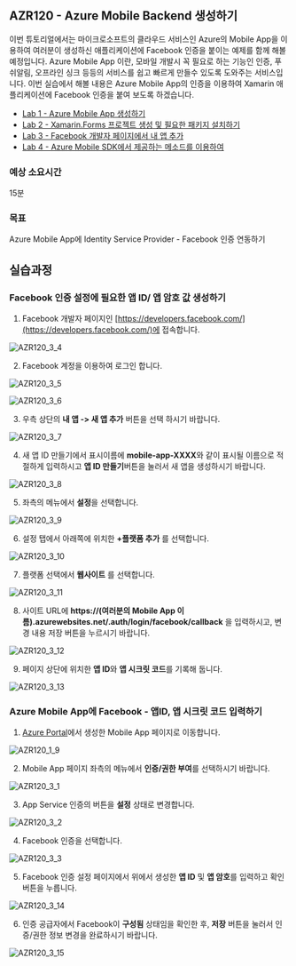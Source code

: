 ## AZR120 - Azure Mobile Backend 생성하기 

이번 튜토리얼에서는 마이크로소프트의 클라우드 서비스인 Azure의 Mobile App을 이용하여 여러분이 생성하신 애플리케이션에 Facebook 인증을 붙이는 예제를 함께 해볼 예정입니다. 
Azure Mobile App 이란, 모바일 개발시 꼭 필요로 하는 기능인 인증, 푸쉬알림, 오프라인 싱크 등등의 서비스를 쉽고 빠르게 만들수 있도록 도와주는 서비스입니다.
이번 실습에서 해볼 내용은 Azure Mobile App의 인증을 이용하여 Xamarin 애플리케이션에 Facebook 인증을 붙여 보도록 하겠습니다. 

* [Lab 1 - Azure Mobile App 생성하기](https://github.com/angie4u/xamarin-hol/blob/master/AZR120-Azure%20Mobile%20App/AZR120_Lab1.md) 
* [Lab 2 - Xamarin.Forms 프로젝트 생성 및 필요한 패키지 설치하기](https://github.com/angie4u/xamarin-hol/blob/master/AZR120-Azure%20Mobile%20App/AZR120_Lab2.md) 
* [Lab 3 - Facebook 개발자 페이지에서 내 앱 추가](https://github.com/angie4u/xamarin-hol/blob/master/AZR120-Azure%20Mobile%20App/AZR120_Lab3.md)
* [Lab 4 - Azure Mobile SDK에서 제공하는 메소드를 이용하여](https://github.com/angie4u/xamarin-hol/blob/master/AZR120-Azure%20Mobile%20App/AZR120_Lab4.md) 

### 예상 소요시간
15분

### 목표
Azure Mobile App에 Identity Service Provider - Facebook 인증 연동하기

## 실습과정
### Facebook 인증 설정에 필요한 앱 ID/ 앱 암호 값 생성하기

1. Facebook 개발자 페이지인 [https://developers.facebook.com/](https://developers.facebook.com/)에 접속합니다.

![AZR120_3_4](./images/AZR120_3_4.PNG)

2. Facebook 계정을 이용하여 로그인 합니다.

![AZR120_3_5](./images/AZR120_3_5.PNG)

![AZR120_3_6](./images/AZR120_3_6.PNG)

3. 우측 상단의 **내 앱 -> 새 앱 추가** 버튼을 선택 하시기 바랍니다.

![AZR120_3_7](./images/AZR120_3_7.PNG)

4. 새 앱 ID 만들기에서 표시이름에 **mobile-app-XXXX**와 같이 표시될 이름으로 적절하게 입력하시고 **앱 ID 만들기**버튼을 눌러서 새 앱을 생성하시기 바랍니다.

![AZR120_3_8](./images/AZR120_3_8.PNG)

5. 좌측의 메뉴에서 **설정**을 선택합니다.

![AZR120_3_9](./images/AZR120_3_9.PNG)

6. 설정 탭에서 아래쪽에 위치한 **+플랫폼 추가** 를 선택합니다.

![AZR120_3_10](./images/AZR120_3_10.PNG)

7. 플랫폼 선택에서 **웹사이트** 를 선택합니다.

![AZR120_3_11](./images/AZR120_3_11.PNG)

8. 사이트 URL에 **https://(여러분의 Mobile App 이름).azurewebsites.net/.auth/login/facebook/callback** 을 입력하시고, 변경 내용 저장 버튼을 누르시기 바랍니다.

![AZR120_3_12](./images/AZR120_3_12.png)

9. 페이지 상단에 위치한 **앱 ID**와 **앱 시크릿 코드**를 기록해 둡니다.

![AZR120_3_13](./images/AZR120_3_13.png)


### Azure Mobile App에 Facebook - 앱ID, 앱 시크릿 코드 입력하기

1. [Azure Portal](https://portal.azure.com)에서 생성한 Mobile App 페이지로 이동합니다.

![AZR120_1_9](./images/AZR120_1_9.PNG)

2. Mobile App 페이지 좌측의 메뉴에서 **인증/권한 부여**를 선택하시기 바랍니다.

![AZR120_3_1](./images/AZR120_3_1.PNG)

3. App Service 인증의 버튼을 **설정** 상태로 변경합니다. 

![AZR120_3_2](./images/AZR120_3_2.PNG)

4. Facebook 인증을 선택합니다.

![AZR120_3_3](./images/AZR120_3_3.PNG)

5. Facebook 인증 설정 페이지에서 위에서 생성한 **앱 ID** 및 **앱 암호**를 입력하고 확인 버튼을 누릅니다. 

![AZR120_3_14](./images/AZR120_3_14.png)

6. 인증 공급자에서 Facebook이 **구성됨** 상태임을 확인한 후, **저장** 버튼을 눌러서 인증/권한 정보 변경을 완료하시기 바랍니다.

![AZR120_3_15](./images/AZR120_3_15.png)


